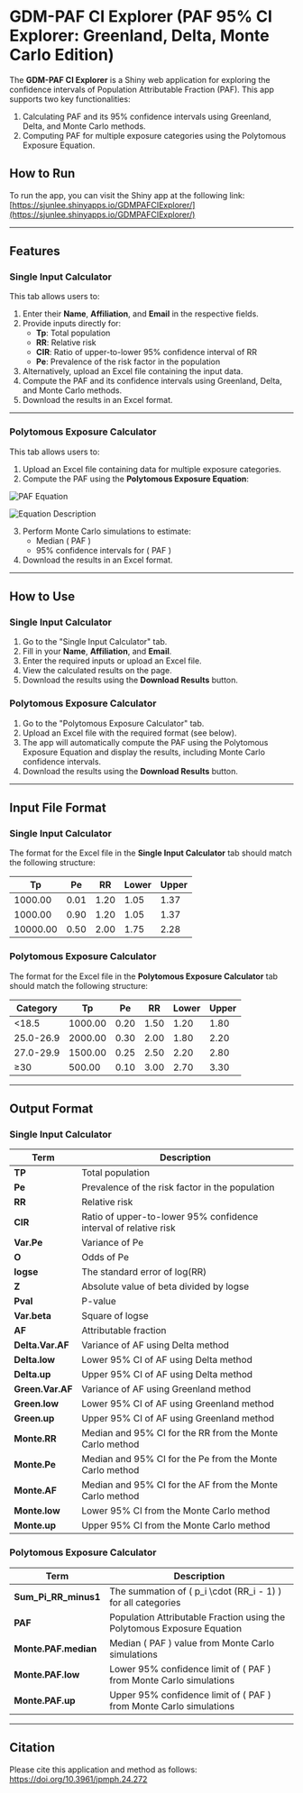 # GDM-PAF CI Explorer (PAF 95% CI Explorer: Greenland, Delta, Monte Carlo Edition)

The **GDM-PAF CI Explorer** is a Shiny web application for exploring the confidence intervals of Population Attributable Fraction (PAF). This app supports two key functionalities:
1. Calculating PAF and its 95% confidence intervals using Greenland, Delta, and Monte Carlo methods.
2. Computing PAF for multiple exposure categories using the Polytomous Exposure Equation.

## How to Run
To run the app, you can visit the Shiny app at the following link:
[https://sjunlee.shinyapps.io/GDMPAFCIExplorer/](https://sjunlee.shinyapps.io/GDMPAFCIExplorer/)

---

## Features

### **Single Input Calculator**
This tab allows users to:
1. Enter their **Name**, **Affiliation**, and **Email** in the respective fields.
2. Provide inputs directly for:
   - **Tp**: Total population
   - **RR**: Relative risk
   - **CIR**: Ratio of upper-to-lower 95% confidence interval of RR
   - **Pe**: Prevalence of the risk factor in the population
3. Alternatively, upload an Excel file containing the input data.
4. Compute the PAF and its confidence intervals using Greenland, Delta, and Monte Carlo methods.
5. Download the results in an Excel format.

---

### **Polytomous Exposure Calculator**
This tab allows users to:
1. Upload an Excel file containing data for multiple exposure categories.
2. Compute the PAF using the **Polytomous Exposure Equation**:

![PAF Equation](https://latex.codecogs.com/png.latex?\dpi{300}\bg_white%20PAF%20%3D%20%5Cfrac%7B%5Csum_%7Bi%3D1%7D%5Ek%20p_i%20%28RR_i%20-%201%29%7D%7B%5Csum_%7Bi%3D1%7D%5Ek%20p_i%20%28RR_i%20-%201%29%20%2B%201%7D)

![Equation Description](https://latex.codecogs.com/png.latex?\dpi{300}\bg_white%20%5Ctextbf%7Bwhere%3A%7D%20k%3A%20%5Ctext%7BNumber%20of%20exposure%20categories%7D%20%5C%5C%20p_i%3A%20%5Ctext%7BPrevalence%20of%20the%20%7Di%5Ctext%7B-th%20exposure%20category%7D%20%5C%5C%20RR_i%3A%20%5Ctext%7BRelative%20Risk%20of%20the%20%7Di%5Ctext%7B-th%20exposure%20category%7D)

3. Perform Monte Carlo simulations to estimate:
   - Median \( PAF \)
   - 95% confidence intervals for \( PAF \)
4. Download the results in an Excel format.

---

## How to Use

### **Single Input Calculator**
1. Go to the "Single Input Calculator" tab.
2. Fill in your **Name**, **Affiliation**, and **Email**.
3. Enter the required inputs or upload an Excel file.
4. View the calculated results on the page.
5. Download the results using the **Download Results** button.

### **Polytomous Exposure Calculator**
1. Go to the "Polytomous Exposure Calculator" tab.
2. Upload an Excel file with the required format (see below).
3. The app will automatically compute the PAF using the Polytomous Exposure Equation and display the results, including Monte Carlo confidence intervals.
4. Download the results using the **Download Results** button.

---

## Input File Format

### Single Input Calculator
The format for the Excel file in the **Single Input Calculator** tab should match the following structure:

| Tp        | Pe  | RR  | Lower | Upper |
| --------- | --- | --- | ----- | ----- |
| 1000.00   | 0.01| 1.20| 1.05  | 1.37  |
| 1000.00   | 0.90| 1.20| 1.05  | 1.37  |
| 10000.00  | 0.50| 2.00| 1.75  | 2.28  |

### Polytomous Exposure Calculator
The format for the Excel file in the **Polytomous Exposure Calculator** tab should match the following structure:

| Category     | Tp        | Pe  | RR  | Lower | Upper |
| ------------ | --------- | --- | --- | ----- | ----- |
| <18.5        | 1000.00   | 0.20| 1.50| 1.20  | 1.80  |
| 25.0-26.9    | 2000.00   | 0.30| 2.00| 1.80  | 2.20  |
| 27.0-29.9    | 1500.00   | 0.25| 2.50| 2.20  | 2.80  |
| ≥30          | 500.00    | 0.10| 3.00| 2.70  | 3.30  |

---

## Output Format

### Single Input Calculator
| **Term**             | **Description**                                                                                 |
|-----------------------|-----------------------------------------------------------------------------------------------|
| **TP**               | Total population                                                                              |
| **Pe**               | Prevalence of the risk factor in the population                                                |
| **RR**               | Relative risk                                                                                 |
| **CIR**              | Ratio of upper-to-lower 95% confidence interval of relative risk                               |
| **Var.Pe**           | Variance of Pe                                                                                |
| **O**                | Odds of Pe                                                                                    |
| **logse**            | The standard error of log(RR)                                                                 |
| **Z**                | Absolute value of beta divided by logse                                                       |
| **Pval**             | P-value                                                                                       |
| **Var.beta**         | Square of logse                                                                               |
| **AF**               | Attributable fraction                                                                         |
| **Delta.Var.AF**     | Variance of AF using Delta method                                                             |
| **Delta.low**        | Lower 95% CI of AF using Delta method                                                         |
| **Delta.up**         | Upper 95% CI of AF using Delta method                                                         |
| **Green.Var.AF**     | Variance of AF using Greenland method                                                         |
| **Green.low**        | Lower 95% CI of AF using Greenland method                                                     |
| **Green.up**         | Upper 95% CI of AF using Greenland method                                                     |
| **Monte.RR**         | Median and 95% CI for the RR from the Monte Carlo method                                      |
| **Monte.Pe**         | Median and 95% CI for the Pe from the Monte Carlo method                                      |
| **Monte.AF**         | Median and 95% CI for the AF from the Monte Carlo method                                      |
| **Monte.low**        | Lower 95% CI from the Monte Carlo method                                                     |
| **Monte.up**         | Upper 95% CI from the Monte Carlo method                                                     |

### Polytomous Exposure Calculator
| **Term**             | **Description**                                                                                 |
|-----------------------|-----------------------------------------------------------------------------------------------|
| **Sum_Pi_RR_minus1**  | The summation of \( p_i \cdot (RR_i - 1) \) for all categories                                  |
| **PAF**               | Population Attributable Fraction using the Polytomous Exposure Equation                       |
| **Monte.PAF.median**  | Median \( PAF \) value from Monte Carlo simulations                                            |
| **Monte.PAF.low**     | Lower 95% confidence limit of \( PAF \) from Monte Carlo simulations                           |
| **Monte.PAF.up**      | Upper 95% confidence limit of \( PAF \) from Monte Carlo simulations                           |

---

## Citation
Please cite this application and method as follows: https://doi.org/10.3961/jpmph.24.272
